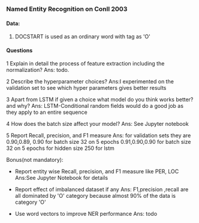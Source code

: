 ### Named Entity Recognition on Conll 2003

#### Data:
1) DOCSTART is used as an ordinary word with tag as 'O'

#### Questions

1  Explain in detail the process of feature extraction including the normalization?
Ans: todo.
   

2  Describe the hyperparameter choices?
Ans:I experimented on the validation set to see which hyper parameters gives better results


3  Apart from LSTM if given a choice what model do you think works better? and why?
Ans: LSTM-Conditional random fields would do a good job as they apply to an entire sequence


4  How does the batch size affect your model?
Ans: See Jupyter notebook


5  Report Recall, precision, and F1 measure
Ans: 
for validation sets they are 
0.90,0.89, 0.90 for batch size 32 on 5 epochs 
0.91,0.90,0.90 for batch size 32 on 5 epochs for hidden size 250 for lstm
    



Bonus(not mandatory):

*  Report entity wise Recall, precision, and F1 measure like PER, LOC
Ans:See Jupyter Notebook for details
*  Report effect of imbalanced dataset if any
Ans: F1,precision ,recall are all dominated by 'O' category because almost 90% of the data is category 'O'

* Use word vectors to improve NER performance
Ans: todo
